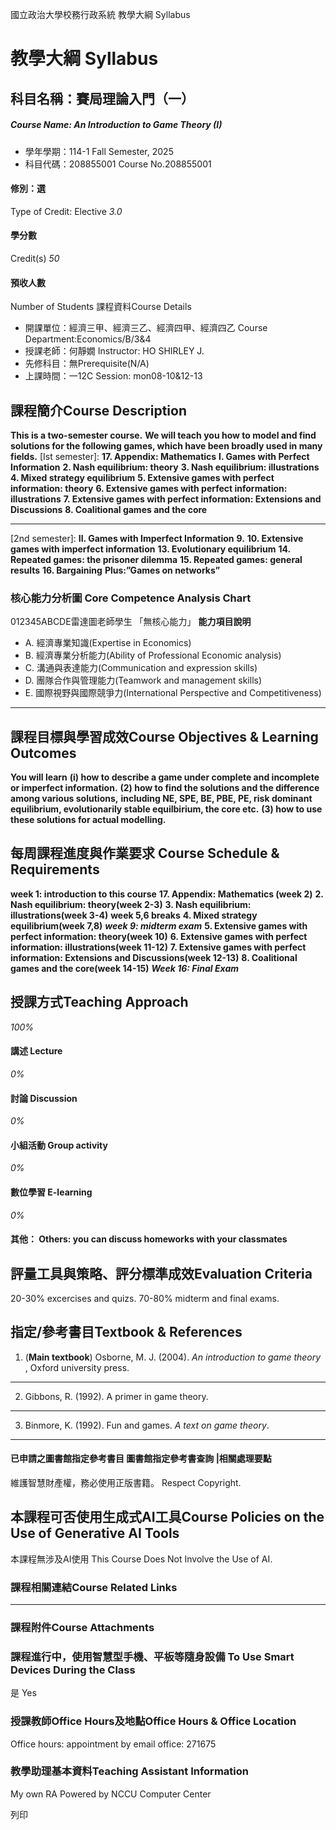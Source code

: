 國立政治大學校務行政系統 教學大綱 Syllabus
# 教學大綱 Syllabus
##  科目名稱：賽局理論入門（一） 
#####  Course Name: An Introduction to Game Theory (I)
  * 學年學期：114-1 Fall Semester, 2025 
  * 科目代碼：208855001 Course No.208855001


#### 修別：選
Type of Credit: Elective 
_3.0_
#### 學分數
Credit(s)
_50_
#### 預收人數
Number of Students
課程資料Course Details
  * 開課單位：經濟三甲、經濟三乙、經濟四甲、經濟四乙 Course Department:Economics/B/3&4 
  * 授課老師：何靜嫺 Instructor: HO SHIRLEY J. 
  * 先修科目：無Prerequisite(N/A)
  * 上課時間：一12C Session: mon08-10&12-13


##  課程簡介Course Description
**This is a two-semester course.**
**We will teach you how to model and find solutions for the following games, which have been broadly used in many fields.**
[Ist semester]: 
**17. Appendix: Mathematics**
**I. Games with Perfect Information**
**2. Nash equilibrium: theory**
**3. Nash equilibrium: illustrations**
**4. Mixed strategy equilibrium**
**5. Extensive games with perfect information: theory**
**6. Extensive games with perfect information: illustrations**
**7. Extensive games with perfect information: Extensions and Discussions**
**8. Coalitional games and the core**
*************************************************************************
[2nd semester]:
**II. Games with Imperfect Information**
**9.**
**10. Extensive games with imperfect information**
**13. Evolutionary equilibrium**
**14. Repeated games: the prisoner dilemma**
**15. Repeated games: general results**
**16. Bargaining**
**Plus:”Games on networks”**
###  核心能力分析圖 Core Competence Analysis Chart
012345ABCDE雷達圖老師學生
「無核心能力」 
**能力項目說明**
  * A. 經濟專業知識(Expertise in Economics)
  * B. 經濟專業分析能力(Ability of Professional Economic analysis)
  * C. 溝通與表達能力(Communication and expression skills)
  * D. 團隊合作與管理能力(Teamwork and management skills)
  * E. 國際視野與國際競爭力(International Perspective and Competitiveness)


* * *
##  課程目標與學習成效Course Objectives & Learning Outcomes 
**You will learn**
**(i) how to describe a game under complete and incomplete or imperfect information.**
**(2) how to find the solutions and the difference among various solutions,**
**including NE, SPE, BE, PBE, PE, risk dominant equilibrium, evolutionarily stable equilbirium, the core etc.**
**(3) how to use these solutions for actual modelling.**
##  每周課程進度與作業要求 Course Schedule & Requirements
**week 1: introduction to this course**
**17. Appendix: Mathematics (week 2)**
**2. Nash equilibrium: theory(week 2-3)**
**3. Nash equilibrium: illustrations(week 3-4)**
**week 5,6 breaks**
**4. Mixed strategy equilibrium(week 7,8)**
_**week 9: midterm exam**_
**5. Extensive games with perfect information: theory(week 10)**
**6. Extensive games with perfect information: illustrations(week 11-12)**
**7. Extensive games with perfect information: Extensions and Discussions(week 12-13)**
**8. Coalitional games and the core(week 14-15)**
_**Week 16: Final Exam**_
##  授課方式Teaching Approach
_100%_
####  講述 Lecture
_0%_
####  討論 Discussion
_0%_
####  小組活動 Group activity
_0%_
####  數位學習 E-learning
_0%_
####  其他： Others: you can discuss homeworks with your classmates 
##  評量工具與策略、評分標準成效Evaluation Criteria
20-30% excercises and quizs.
70-80% midterm and final exams.
##  指定/參考書目Textbook & References
1. (**Main textbook**) Osborne, M. J. (2004). _An introduction to game theory_ , Oxford university press.  
---  
2. Gibbons, R. (1992). A primer in game theory.  
---  
3. Binmore, K. (1992). Fun and games. _A text on game theory_.  
---  
####  已申請之圖書館指定參考書目  圖書館指定參考書查詢 |相關處理要點
維護智慧財產權，務必使用正版書籍。 Respect Copyright.
##  本課程可否使用生成式AI工具Course Policies on the Use of Generative AI Tools
本課程無涉及AI使用 This Course Does Not Involve the Use of AI.
###  課程相關連結Course Related Links
* * *
###  課程附件Course Attachments
###  課程進行中，使用智慧型手機、平板等隨身設備 To Use Smart Devices During the Class
是  Yes
###  授課教師Office Hours及地點Office Hours & Office Location
Office hours: appointment by email
office: 271675
###  教學助理基本資料Teaching Assistant Information
My own RA 
Powered by NCCU Computer Center
  
列印
